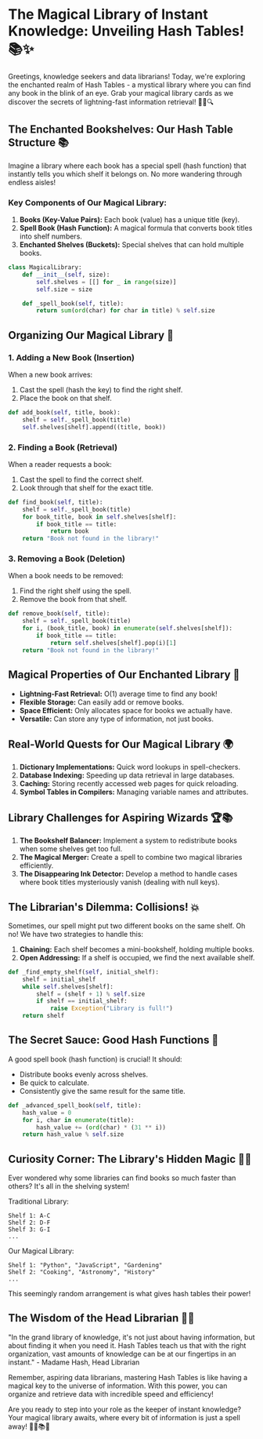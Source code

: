 # The Magical Library of Instant Knowledge: Unveiling Hash Tables! 📚✨

Greetings, knowledge seekers and data librarians! Today, we're exploring the enchanted realm of Hash Tables - a mystical library where you can find any book in the blink of an eye. Grab your magical library cards as we discover the secrets of lightning-fast information retrieval! 🧙‍♂️🔍

## The Enchanted Bookshelves: Our Hash Table Structure 📚

Imagine a library where each book has a special spell (hash function) that instantly tells you which shelf it belongs on. No more wandering through endless aisles!

### Key Components of Our Magical Library:

1. **Books (Key-Value Pairs):** Each book (value) has a unique title (key).
2. **Spell Book (Hash Function):** A magical formula that converts book titles into shelf numbers.
3. **Enchanted Shelves (Buckets):** Special shelves that can hold multiple books.

```python
class MagicalLibrary:
    def __init__(self, size):
        self.shelves = [[] for _ in range(size)]
        self.size = size

    def _spell_book(self, title):
        return sum(ord(char) for char in title) % self.size
```

## Organizing Our Magical Library 📖

### 1. Adding a New Book (Insertion)

When a new book arrives:
1. Cast the spell (hash the key) to find the right shelf.
2. Place the book on that shelf.

```python
def add_book(self, title, book):
    shelf = self._spell_book(title)
    self.shelves[shelf].append((title, book))
```

### 2. Finding a Book (Retrieval)

When a reader requests a book:
1. Cast the spell to find the correct shelf.
2. Look through that shelf for the exact title.

```python
def find_book(self, title):
    shelf = self._spell_book(title)
    for book_title, book in self.shelves[shelf]:
        if book_title == title:
            return book
    return "Book not found in the library!"
```

### 3. Removing a Book (Deletion)

When a book needs to be removed:
1. Find the right shelf using the spell.
2. Remove the book from that shelf.

```python
def remove_book(self, title):
    shelf = self._spell_book(title)
    for i, (book_title, book) in enumerate(self.shelves[shelf]):
        if book_title == title:
            return self.shelves[shelf].pop(i)[1]
    return "Book not found in the library!"
```

## Magical Properties of Our Enchanted Library 🌟

- **Lightning-Fast Retrieval:** O(1) average time to find any book!
- **Flexible Storage:** Can easily add or remove books.
- **Space Efficient:** Only allocates space for books we actually have.
- **Versatile:** Can store any type of information, not just books.

## Real-World Quests for Our Magical Library 🌍

1. **Dictionary Implementations:** Quick word lookups in spell-checkers.
2. **Database Indexing:** Speeding up data retrieval in large databases.
3. **Caching:** Storing recently accessed web pages for quick reloading.
4. **Symbol Tables in Compilers:** Managing variable names and attributes.

## Library Challenges for Aspiring Wizards 🏆📚

1. **The Bookshelf Balancer:** Implement a system to redistribute books when some shelves get too full.
2. **The Magical Merger:** Create a spell to combine two magical libraries efficiently.
3. **The Disappearing Ink Detector:** Develop a method to handle cases where book titles mysteriously vanish (dealing with null keys).

## The Librarian's Dilemma: Collisions! 💥

Sometimes, our spell might put two different books on the same shelf. Oh no! We have two strategies to handle this:

1. **Chaining:** Each shelf becomes a mini-bookshelf, holding multiple books.
2. **Open Addressing:** If a shelf is occupied, we find the next available shelf.

```python
def _find_empty_shelf(self, initial_shelf):
    shelf = initial_shelf
    while self.shelves[shelf]:
        shelf = (shelf + 1) % self.size
        if shelf == initial_shelf:
            raise Exception("Library is full!")
    return shelf
```

## The Secret Sauce: Good Hash Functions 🧪

A good spell book (hash function) is crucial! It should:
- Distribute books evenly across shelves.
- Be quick to calculate.
- Consistently give the same result for the same title.

```python
def _advanced_spell_book(self, title):
    hash_value = 0
    for i, char in enumerate(title):
        hash_value += (ord(char) * (31 ** i))
    return hash_value % self.size
```

## Curiosity Corner: The Library's Hidden Magic 🤔✨

Ever wondered why some libraries can find books so much faster than others? It's all in the shelving system! 

Traditional Library:
```
Shelf 1: A-C
Shelf 2: D-F
Shelf 3: G-I
...
```

Our Magical Library:
```
Shelf 1: "Python", "JavaScript", "Gardening"
Shelf 2: "Cooking", "Astronomy", "History"
...
```

This seemingly random arrangement is what gives hash tables their power!

## The Wisdom of the Head Librarian 🧠📜

"In the grand library of knowledge, it's not just about having information, but about finding it when you need it. Hash Tables teach us that with the right organization, vast amounts of knowledge can be at our fingertips in an instant." - Madame Hash, Head Librarian

Remember, aspiring data librarians, mastering Hash Tables is like having a magical key to the universe of information. With this power, you can organize and retrieve data with incredible speed and efficiency!

Are you ready to step into your role as the keeper of instant knowledge? Your magical library awaits, where every bit of information is just a spell away! 🧙‍♀️📚💫